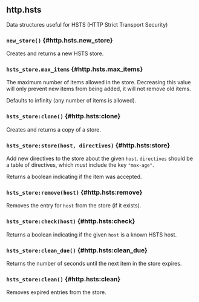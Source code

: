 ## http.hsts

Data structures useful for HSTS (HTTP Strict Transport Security)

### `new_store()` <!-- --> {#http.hsts.new_store}

Creates and returns a new HSTS store.


### `hsts_store.max_items` <!-- --> {#http.hsts.max_items}

The maximum number of items allowed in the store.
Decreasing this value will only prevent new items from being added, it will not remove old items.

Defaults to infinity (any number of items is allowed).


### `hsts_store:clone()` <!-- --> {#http.hsts:clone}

Creates and returns a copy of a store.


### `hsts_store:store(host, directives)` <!-- --> {#http.hsts:store}

Add new directives to the store about the given `host`. `directives` should be a table of directives, which *must* include the key `"max-age"`.

Returns a boolean indicating if the item was accepted.


### `hsts_store:remove(host)` <!-- --> {#http.hsts:remove}

Removes the entry for `host` from the store (if it exists).


### `hsts_store:check(host)` <!-- --> {#http.hsts:check}

Returns a boolean indicating if the given `host` is a known HSTS host.


### `hsts_store:clean_due()` <!-- --> {#http.hsts:clean_due}

Returns the number of seconds until the next item in the store expires.


### `hsts_store:clean()` <!-- --> {#http.hsts:clean}

Removes expired entries from the store.
